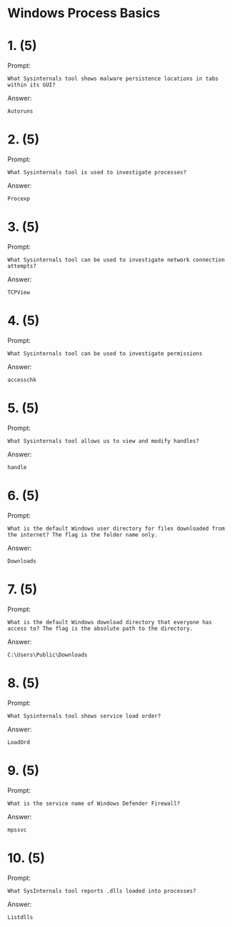 # Windows Process Basics

# 1. (5)
Prompt:
```
What Sysinternals tool shows malware persistence locations in tabs within its GUI?
```

Answer:
```
Autoruns
```

# 2. (5)
Prompt:
```
What Sysinternals tool is used to investigate processes?
```

Answer:
```
Procexp
```

# 3. (5)
Prompt:
```
What Sysinternals tool can be used to investigate network connection attempts?
```

Answer:
```
TCPView
```

# 4. (5)
Prompt:
```
What Sysinternals tool can be used to investigate permissions
```

Answer:
```
accesschk
```

# 5. (5)
Prompt:
```
What Sysinternals tool allows us to view and modify handles?
```

Answer:
```
handle
```

# 6. (5)
Prompt:
```
What is the default Windows user directory for files downloaded from the internet? The flag is the folder name only.
```

Answer:
```
Downloads
```

# 7. (5)
Prompt:
```
What is the default Windows download directory that everyone has access to? The flag is the absolute path to the directory.
```

Answer:
```
C:\Users\Public\Downloads
```

# 8. (5)
Prompt:
```
What Sysinternals tool shows service load order?
```

Answer:
```
LoadOrd
```

# 9. (5)
Prompt:
```
What is the service name of Windows Defender Firewall?
```

Answer:
```
mpssvc
```

# 10. (5)
Prompt:
```
What SysInternals tool reports .dlls loaded into processes?
```

Answer:
```
Listdlls
```

